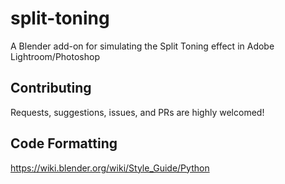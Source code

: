 # split-toning

A Blender add-on for simulating the Split Toning effect in Adobe Lightroom/Photoshop

## Contributing

Requests, suggestions, issues, and PRs are highly welcomed!

## Code Formatting

<https://wiki.blender.org/wiki/Style_Guide/Python>
